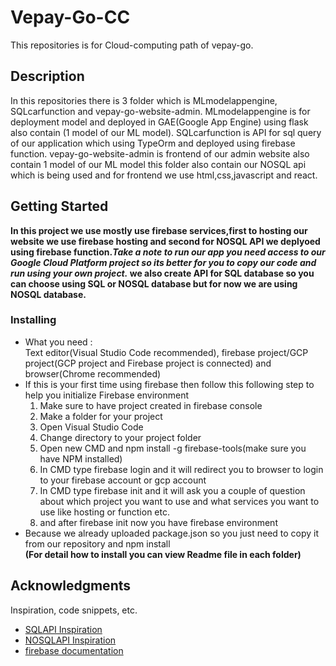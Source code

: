 # Vepay-Go-CC
This repositories is for Cloud-computing path of vepay-go. 

## Description

In this repositories there is 3 folder which is MLmodelappengine, SQLcarfunction and vepay-go-website-admin. MLmodelappengine is for deployment model and deployed in GAE(Google App Engine) using flask also contain (1 model of our ML model). SQLcarfunction is API for sql query of our application which using TypeOrm and deployed using firebase function. vepay-go-website-admin is frontend of our admin website also contain 1 model of our ML model this folder also contain our NOSQL api which is being used and for frontend we use html,css,javascript and react.

## Getting Started

**In this project we use mostly use firebase services,first to hosting our website we use firebase hosting and second for NOSQL API we deplyoed using firebase function._Take a note to run our app you need access to our Google Cloud Platform project so its better for you to copy our code and run using your own project._
we also create API for SQL database so you can choose using SQL or NOSQL database but for now we are using NOSQL database.**

### Installing

* What you need : 
      <br>Text editor(Visual Studio Code recommended), firebase project/GCP project(GCP project and Firebase project is connected) and browser(Chrome   recommended)          </br>
* If this is your first time using firebase then follow this following step to help you initialize Firebase environment 
  1. Make sure to have project created in firebase console
  2. Make a folder for your project 
  3. Open Visual Studio Code
  4. Change directory to your project folder 
  5. Open new CMD and npm install -g firebase-tools(make sure you have NPM installed)
  6. In CMD type firebase login and it will redirect you to browser to login to your firebase account or gcp account 
  7. In CMD type firebase init and it will ask you a couple of question about which project you want to use and what services you want to use like hosting or function etc.
  8. and after firebase init now you have firebase environment
* Because we already uploaded package.json so you just need to copy it from our repository and npm install
  <br>**(For detail how to install you can view Readme file in each folder)**

## Acknowledgments

Inspiration, code snippets, etc.
* [SQLAPI Inspiration](https://fireship.io/lessons/sql-firebase-typeorm/)
* [NOSQLAPI Inspiration](https://www.youtube.com/watch?v=iIVlRZIo2-c)
* [firebase documentation](https://firebase.google.com/docs?gclid=CjwKCAjw14uVBhBEEiwAaufYx45yf256E80Fsd_R_1GgI6q8UUyaylC97TGyqblCuY5N_zcRNno5MhoCQRYQAvD_BwE&gclsrc=aw.ds)
